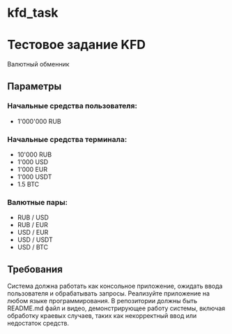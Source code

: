 # kfd_task
# Тестовое задание KFD

Валютный обменник

## Параметры

### Начальные средства пользователя:

- 1'000'000 RUB

### Начальные средства терминала:

- 10'000 RUB
- 1'000 USD
- 1'000 EUR
- 1'000 USDT
- 1.5 BTC

### Валютные пары:

- RUB / USD
- RUB / EUR
- USD / EUR
- USD / USDT
- USD / BTC

## Требования

Система должна работать как консольное приложение, ожидать ввода пользователя и обрабатывать запросы. Реализуйте приложение на любом языке программирования. В репозитории должны быть README.md файл и видео, демонстрирующее работу системы, включая обработку краевых случаев, таких как некорректный ввод или недостаток средств.
